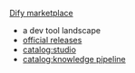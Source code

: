 [Dify marketplace](https://marketplace.dify.ai/)
- a dev tool landscape
- [official releases](https://marketplace.dify.ai/?q=langgenius)
- [catalog:studio](./app/marketplace.md)
- [catalog:knowledge pipeline](./knowledge/marketplace.md)
